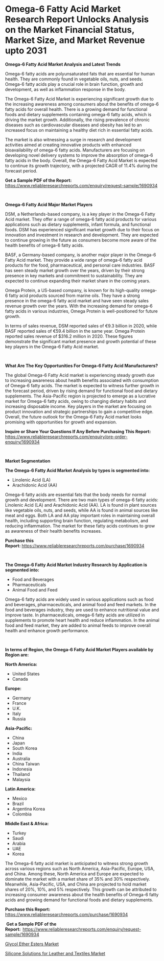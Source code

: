 <p><h1>Omega-6 Fatty Acid Market Research Report Unlocks Analysis on the Market Financial Status, Market Size, and Market Revenue upto 2031</h1></p><p><strong>Omega-6 Fatty Acid Market Analysis and Latest Trends</strong></p>
<p><p>Omega-6 fatty acids are polyunsaturated fats that are essential for human health. They are commonly found in vegetable oils, nuts, and seeds. Omega-6 fatty acids play a crucial role in brain function, growth and development, as well as inflammation response in the body.</p><p>The Omega-6 Fatty Acid Market is experiencing significant growth due to the increasing awareness among consumers about the benefits of omega-6 fatty acids for overall health. There is a growing demand for functional foods and dietary supplements containing omega-6 fatty acids, which is driving the market growth. Additionally, the rising prevalence of chronic diseases such as cardiovascular diseases and obesity has led to an increased focus on maintaining a healthy diet rich in essential fatty acids.</p><p>The market is also witnessing a surge in research and development activities aimed at creating innovative products with enhanced bioavailability of omega-6 fatty acids. Manufacturers are focusing on developing novel delivery systems to improve the absorption of omega-6 fatty acids in the body. Overall, the Omega-6 Fatty Acid Market is expected to continue its growth trajectory, with a projected CAGR of 11.4% during the forecast period.</p></p>
<p><strong>Get a Sample PDF of the Report:&nbsp;</strong> <a href="https://www.reliableresearchreports.com/enquiry/request-sample/1690934">https://www.reliableresearchreports.com/enquiry/request-sample/1690934</a></p>
<p>&nbsp;</p>
<p><strong>Omega-6 Fatty Acid Major Market Players</strong></p>
<p><p>DSM, a Netherlands-based company, is a key player in the Omega-6 Fatty Acid market. They offer a range of omega-6 fatty acid products for various applications such as dietary supplements, infant formula, and functional foods. DSM has experienced significant market growth due to their focus on innovation and investment in research and development. They are expected to continue growing in the future as consumers become more aware of the health benefits of omega-6 fatty acids.</p><p>BASF, a Germany-based company, is another major player in the Omega-6 Fatty Acid market. They provide a wide range of omega-6 fatty acid products for the food, pharmaceutical, and personal care industries. BASF has seen steady market growth over the years, driven by their strong presence in key markets and commitment to sustainability. They are expected to continue expanding their market share in the coming years.</p><p>Omega Protein, a US-based company, is known for its high-quality omega-6 fatty acid products sourced from marine oils. They have a strong presence in the omega-6 fatty acid market and have seen steady sales revenue growth over the years. With the increasing demand for omega-6 fatty acids in various industries, Omega Protein is well-positioned for future growth.</p><p>In terms of sales revenue, DSM reported sales of €9.3 billion in 2020, while BASF reported sales of €59.4 billion in the same year. Omega Protein reported sales revenue of $316.2 million in 2020. These figures demonstrate the significant market presence and growth potential of these key players in the Omega-6 Fatty Acid market.</p></p>
<p>&nbsp;</p>
<p><strong>What Are The Key Opportunities For Omega-6 Fatty Acid Manufacturers?</strong></p>
<p><p>The global Omega-6 Fatty Acid market is experiencing steady growth due to increasing awareness about health benefits associated with consumption of Omega-6 fatty acids. The market is expected to witness further growth in the forecast period, driven by rising demand for functional food and dietary supplements. The Asia-Pacific region is projected to emerge as a lucrative market for Omega-6 fatty acids, owing to changing dietary habits and increasing disposable income. Key players in the market are focusing on product innovation and strategic partnerships to gain a competitive edge. Overall, the future outlook for the Omega-6 Fatty Acid market looks promising with opportunities for growth and expansion.</p></p>
<p><strong>Inquire or Share Your Questions If Any Before Purchasing This Report:</strong> <a href="https://www.reliableresearchreports.com/enquiry/pre-order-enquiry/1690934">https://www.reliableresearchreports.com/enquiry/pre-order-enquiry/1690934</a></p>
<p>&nbsp;</p>
<p><strong>Market Segmentation</strong></p>
<p><strong>The Omega-6 Fatty Acid Market Analysis by types is segmented into:</strong></p>
<p><ul><li>Linolenic Acid (LA)</li><li>Arachidonic Acid (AA)</li></ul></p>
<p><p>Omega-6 fatty acids are essential fats that the body needs for normal growth and development. There are two main types of omega-6 fatty acids: Linolenic Acid (LA) and Arachidonic Acid (AA). LA is found in plant sources like vegetable oils, nuts, and seeds, while AA is found in animal sources like meat and eggs. Both LA and AA play important roles in maintaining overall health, including supporting brain function, regulating metabolism, and reducing inflammation. The market for these fatty acids continues to grow as awareness of their health benefits increases.</p></p>
<p><strong>Purchase this Report:&nbsp;</strong><a href="https://www.reliableresearchreports.com/purchase/1690934">https://www.reliableresearchreports.com/purchase/1690934</a></p>
<p>&nbsp;</p>
<p><strong>The Omega-6 Fatty Acid Market Industry Research by Application is segmented into:</strong></p>
<p><ul><li>Food and Beverages</li><li>Pharmaceuticals</li><li>Animal Food and Feed</li></ul></p>
<p><p>Omega-6 fatty acids are widely used in various applications such as food and beverages, pharmaceuticals, and animal food and feed markets. In the food and beverages industry, they are used to enhance nutritional value and improve taste. In pharmaceuticals, omega-6 fatty acids are utilized in supplements to promote heart health and reduce inflammation. In the animal food and feed market, they are added to animal feeds to improve overall health and enhance growth performance.</p></p>
<p>&nbsp;</p>
<p><strong>In terms of Region, the Omega-6 Fatty Acid Market Players available by Region are:</strong></p>
<p>
    <p> <strong> North America: </strong>
        <ul>
            <li>United States</li>
            <li>Canada</li>
        </ul>
        </p> 
    <p> <strong> Europe: </strong>
        <ul>
            <li>Germany</li>
            <li>France</li>
            <li>U.K.</li>
            <li>Italy</li>
            <li>Russia</li>
        </ul>
        </p> 
    <p> <strong> Asia-Pacific: </strong>
        <ul>
            <li>China</li>
            <li>Japan</li>
            <li>South Korea</li>
            <li>India</li>
            <li>Australia</li>
            <li>China Taiwan</li>
            <li>Indonesia</li>
            <li>Thailand</li>
            <li>Malaysia</li>
        </ul>
        </p> 
    <p> <strong> Latin America: </strong>
        <ul>
            <li>Mexico</li>
            <li>Brazil</li>
            <li>Argentina Korea</li>
            <li>Colombia</li>
        </ul>
        </p> 
    <p> <strong> Middle East & Africa: </strong>
        <ul>
            <li>Turkey</li>
            <li>Saudi</li>
            <li>Arabia</li>
            <li>UAE</li>
            <li>Korea</li>
        </ul>
    </p>
    </p>
<p><p>The Omega-6 fatty acid market is anticipated to witness strong growth across various regions such as North America, Asia-Pacific, Europe, USA, and China. Among these, North America and Europe are expected to dominate the market with a market share of 35% and 30% respectively. Meanwhile, Asia-Pacific, USA, and China are projected to hold market shares of 20%, 10%, and 5% respectively. This growth can be attributed to increasing consumer awareness about the health benefits of Omega-6 fatty acids and growing demand for functional foods and dietary supplements.</p></p>
<p><strong>Purchase this Report: </strong><a href="https://www.reliableresearchreports.com/purchase/1690934">https://www.reliableresearchreports.com/purchase/1690934</a></p>
<p>&nbsp;<strong>Get a Sample PDF of the Report:&nbsp;&nbsp;</strong><a href="https://www.reliableresearchreports.com/enquiry/request-sample/1690934">https://www.reliableresearchreports.com/enquiry/request-sample/1690934</a></p>
<p><strong></strong></p>
<p><p><a href="https://github.com/nancykennedykellievqfqt2/Market-Research-Report-List-1/blob/main/glycol-ether-esters-market.md">Glycol Ether Esters Market</a></p><p><a href="https://github.com/seekum/Market-Research-Report-List-1/blob/main/silicone-solutions-for-leather-and-textiles-market.md">Silicone Solutions for Leather and Textiles Market</a></p></p>